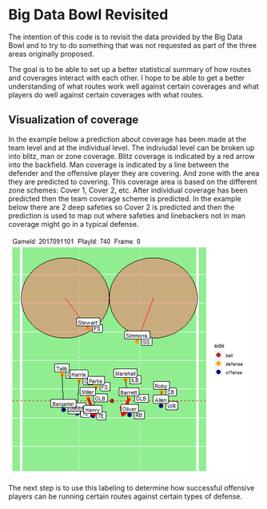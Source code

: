 # Big Data Bowl Revisited

The intention of this code is to revisit the data provided by the Big
Data Bowl and to try to do something that was not requested as part of
the three areas originally proposed. 

The goal is to be able to set up a better statistical summary of how routes and coverages interact with each other. I hope to be able to get a better understanding of what routes work well against certain coverages and what players do well against certain coverages with what routes. 

## Visualization of coverage

In the example below a prediction about coverage has been made at the team level and at the individual level. The indiviudal level can be broken up into blitz, man or zone coverage. Blitz coverage is indicated by a red arrow into the backfield. Man coverage is indicated by a line between the defender and the offensive player they are covering. And zone with the area they are predicted to covering. This coverage area is based on the different zone schemes: Cover 1, Cover 2, etc. After individual coverage has been predicted then the team coverage scheme is predicted. In the example below there are 2 deep safeties so Cover 2 is predicted and then the prediction is used to map out where safeties and linebackers not in man coverage might go in a typical defense.

![](example_gif.gif)

The next step is to use this labeling to determine how successful offensive players can be running certain routes against certain types of defense.